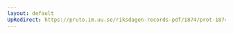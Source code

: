 ```yaml
---
layout: default
UpRedirect: https://pruto.im.uu.se/riksdagen-records-pdf/1874/prot-1874--fk--420/prot-1874--fk--420_010.pdf
---
```

